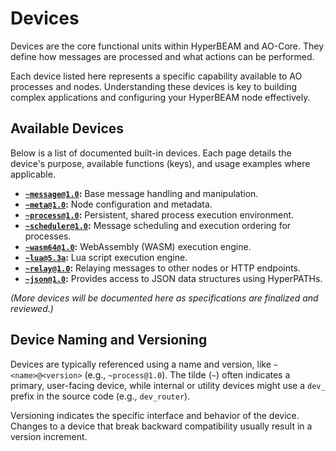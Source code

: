 # Devices

Devices are the core functional units within HyperBEAM and AO-Core. They define how messages are processed and what actions can be performed.

Each device listed here represents a specific capability available to AO processes and nodes. Understanding these devices is key to building complex applications and configuring your HyperBEAM node effectively.

## Available Devices

Below is a list of documented built-in devices. Each page details the device's purpose, available functions (keys), and usage examples where applicable.

*   **[`~message@1.0`](./message-at-1-0.md):** Base message handling and manipulation.
*   **[`~meta@1.0`](./meta-at-1-0.md):** Node configuration and metadata.
*   **[`~process@1.0`](./process-at-1-0.md):** Persistent, shared process execution environment.
*   **[`~scheduler@1.0`](./scheduler-at-1-0.md):** Message scheduling and execution ordering for processes.
*   **[`~wasm64@1.0`](./wasm64-at-1-0.md):** WebAssembly (WASM) execution engine.
*   **[`~lua@5.3a`](./lua-at-5-3a.md):** Lua script execution engine.
*   **[`~relay@1.0`](./relay-at-1-0.md):** Relaying messages to other nodes or HTTP endpoints.
*   **[`~json@1.0`](./json-at-1-0.md):** Provides access to JSON data structures using HyperPATHs.

*(More devices will be documented here as specifications are finalized and reviewed.)*

## Device Naming and Versioning

Devices are typically referenced using a name and version, like `~<name>@<version>` (e.g., `~process@1.0`). The tilde (`~`) often indicates a primary, user-facing device, while internal or utility devices might use a `dev_` prefix in the source code (e.g., `dev_router`).

Versioning indicates the specific interface and behavior of the device. Changes to a device that break backward compatibility usually result in a version increment.